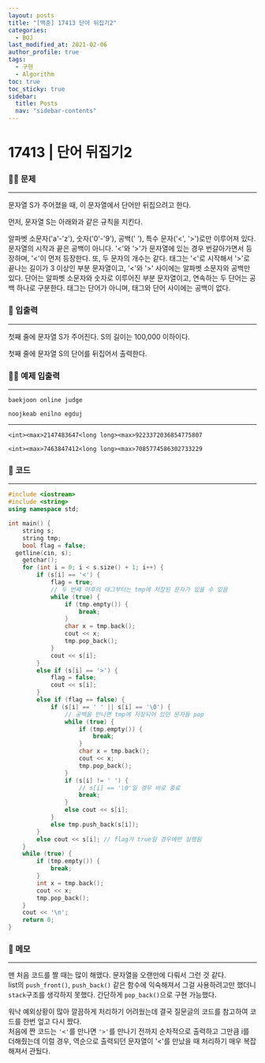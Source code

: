 ```yaml
---
layout: posts
title: "[백준] 17413 단어 뒤집기2"
categories:
  - BOJ
last_modified_at: 2021-02-06
author_profile: true
tags:
  - 구현
  - Algorithm
toc: true
toc_sticky: true
sidebar:
  title: Posts
  nav: "sidebar-contents"
---
```


# 17413 | 단어 뒤집기2


### 🙋‍♀️ 문제

-----

문자열 S가 주어졌을 때, 이 문자열에서 단어만 뒤집으려고 한다.

먼저, 문자열 S는 아래와과 같은 규칙을 지킨다.

알파벳 소문자('a'-'z'), 숫자('0'-'9'), 공백(' '), 특수 문자('<', '>')로만 이루어져 있다.
문자열의 시작과 끝은 공백이 아니다.
'<'와 '>'가 문자열에 있는 경우 번갈아가면서 등장하며, '<'이 먼저 등장한다. 또, 두 문자의 개수는 같다.
태그는 '<'로 시작해서 '>'로 끝나는 길이가 3 이상인 부분 문자열이고, '<'와 '>' 사이에는 알파벳 소문자와 공백만 있다. 단어는 알파벳 소문자와 숫자로 이루어진 부분 문자열이고, 연속하는 두 단어는 공백 하나로 구분한다. 태그는 단어가 아니며, 태그와 단어 사이에는 공백이 없다.

### 🙌 입출력

-----

첫째 줄에 문자열 S가 주어진다. S의 길이는 100,000 이하이다.

첫째 줄에 문자열 S의 단어를 뒤집어서 출력한다.

### 🙋‍♂️ 예제 입출력

-----

```
baekjoon online judge
```

```
noojkeab enilno egduj
```
-----
```
<int><max>2147483647<long long><max>9223372036854775807
```

```
<int><max>7463847412<long long><max>7085774586302733229
```

### 🚀 코드

-----

```c++
#include <iostream>
#include <string>
using namespace std;

int main() {
	string s;
	string tmp;
	bool flag = false;
  getline(cin, s);
	getchar();
	for (int i = 0; i < s.size() + 1; i++) {
		if (s[i] == '<') {
			flag = true;
			// 두 번째 이후의 태그부터는 tmp에 저장된 문자가 있을 수 있음
			while (true) {
				if (tmp.empty()) {
					break;
				}
				char x = tmp.back();
				cout << x;
				tmp.pop_back();
			}
			cout << s[i];
		}
		else if (s[i] == '>') {
			flag = false;
			cout << s[i];
		}
		else if (flag == false) {
			if (s[i] == ' ' || s[i] == '\0') {
				// 공백을 만나면 tmp에 저장되어 있던 문자들 pop
				while (true) {
					if (tmp.empty()) {
						break;
					}
					char x = tmp.back();
					cout << x;
					tmp.pop_back();
				}
				if (s[i] != ' ') {
					// s[i] == '\0'일 경우 바로 종료
					break;
				}
				else cout << s[i];
			}
			else tmp.push_back(s[i]);
		}
		else cout << s[i]; // flag가 true일 경우에만 실행됨
	}
	while (true) {
		if (tmp.empty()) {
			break;
		}
		int x = tmp.back();
		cout << x;
		tmp.pop_back();
	}
	cout << '\n';
	return 0;
}
```

### 🌠 메모

-----

맨 처음 코드를 짤 때는 많이 해맸다. 문자열을 오랜만에 다뤄서 그런 것 같다. <br>
list의 ```push_front()```, ```push_back()``` 같은 함수에 익숙해져서 그걸 사용하려고만 했더니 ```stack```구조를 생각하지 못했다. 간단하게 ```pop_back()```으로 구현 가능했다.

워낙 예외상황이 많아 깔끔하게 처리하기 어려웠는데 결국 질문글의 코드를 참고하여 코드를 한번 엎고 다시 짰다. <br>
처음에 짠 코드는 ```'<'```를 만나면 ```'>'```를 만나기 전까지 순차적으로 출력하고 그만큼 i를 더해줬는데 이럴 경우, 역순으로 출력되던 문자열이 '<'를 만났을 때 처리하기 매우 복잡해져서 관뒀다.

